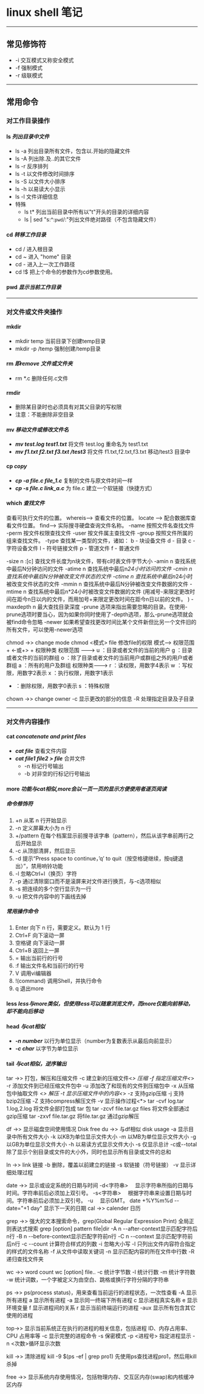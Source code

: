 # linux shell 笔记

-------------

## 常见修饰符

* -i 交互模式又称安全模式
* -f 强制模式
* -r 级联模式

-------------

## 常用命令

### 对工作目录操作

####  **ls** *列出目录中文件*
* ls -a 列出目录所有文件，包含以.开始的隐藏文件
* ls -A 列出除.及..的其它文件
* ls -r 反序排列
* ls -t 以文件修改时间排序
* ls -S 以文件大小排序
* ls -h 以易读大小显示
* ls -l 文件详细信息
* 特殊
   * ls t*	列出当前目录中所有以"t"开头的目录的详细内容
   * ls | sed "s:^:`pwd`/:"列出文件绝对路径（不包含隐藏文件）

#### **cd** *转移工作目录*
* cd / 	进入根目录
* cd ~	进入 "home" 目录
* cd -	进入上一次工作路径
* cd !$	把上个命令的参数作为cd参数使用。

#### **pwd** *显示当前工作目录*

--------------

### 对文件或文件夹操作

#### **mkdir**
* mkdir temp 	当前目录下创建temp目录
* mkdir -p /temp 	强制创建/temp目录

#### **rm**  *即remove 文件或文件夹*
* rm *.c 删除任何.c文件

#### **rmdir** 
* 删除某目录时也必须具有对其父目录的写权限
* 注意：不能删除非空目录

#### **mv** *移动文件或修改文件名*

* ***mv test.log test1.txt***
将文件 test.log 重命名为 test1.txt
* ***mv f1.txt f2.txt f3.txt /test3***
将文件 f1.txt,f2.txt,f3.txt 移动/test3 目录中

#### **cp** *copy*
* ***cp -a file.c file_1.c***
复制的文件与原文件时间一样
* ***cp -s file.c link_a.c***
为 file.c 建立一个软链接（快捷方式）

#### **which** *查找文件*
查看可执行文件的位置。
whereis-->
查看文件的位置。
locate  -->
配合数据库查看文件位置。
find-->
 实际搜寻硬盘查询文件名称。
-name 按照文件名查找文件
-perm 按文件权限查找文件
-user 按文件属主查找文件
-group  按照文件所属的组来查找文件。
-type  查找某一类型的文件，诸如：
   b - 块设备文件
   d - 目录
   c - 字符设备文件
   l - 符号链接文件
   p - 管道文件
   f - 普通文件

-size n :[c] 查找文件长度为n块文件，带有c时表文件字节大小
-amin n   查找系统中最后N分钟访问的文件
-atime n  查找系统中最后n*24小时访问的文件
-cmin n   查找系统中最后N分钟被改变文件状态的文件
-ctime n  查找系统中最后n*24小时被改变文件状态的文件
-mmin n   查找系统中最后N分钟被改变文件数据的文件
-mtime n  查找系统中最后n*24小时被改变文件数据的文件
(用减号-来限定更改时间在距今n日以内的文件，而用加号+来限定更改时间在距今n日以前的文件。 )
-maxdepth n 最大查找目录深度
-prune 选项来指出需要忽略的目录。在使用-prune选项时要当心，因为如果你同时使用了-depth选项，那么-prune选项就会被find命令忽略
-newer 如果希望查找更改时间比某个文件新但比另一个文件旧的所有文件，可以使用-newer选项

chmod ->>
change mode
chmod <模式> file 修改file的权限
模式-->
权限范围 + <-或+> + 权限种类
权限范围 --->
u ：目录或者文件的当前的用户
g ：目录或者文件的当前的群组
o ：除了目录或者文件的当前用户或群组之外的用户或者群组
a ：所有的用户及群组
权限种类--->
r ：读权限，用数字4表示
w ：写权限，用数字2表示
x ：执行权限，用数字1表示
- ：删除权限，用数字0表示
s ：特殊权限

chown ->>
change owner
-c 显示更改的部分的信息
-R 处理指定目录及子目录

----------------

### 对文件内容操作

#### **cat** *concatenate and print files*
* ***cat file*** 	查看文件内容
* ***cat file1 file2 > file*** 合并文件
   * -n 标记行号输出
   * -b 对非空的行标记行号输出

#### **more** *功能与cat相似,more会以一页一页的显示方便使用者逐页阅读*

##### 命令修饰符
1. +n 从笫 n 行开始显示
2. -n 定义屏幕大小为 n 行
3. +/pattern 在每个档案显示前搜寻该字串（pattern），然后从该字串前两行之后开始显示 
4. -c 从顶部清屏，然后显示
5. -d 提示“Press space to continue，’q’ to quit（按空格键继续，按q键退出）”，禁用响铃功能
6. -l 忽略Ctrl+l（换页）字符
7. -p 通过清除窗口而不是滚屏来对文件进行换页，与-c选项相似
8. -s 把连续的多个空行显示为一行
9. -u 把文件内容中的下画线去掉

##### 常用操作命令
1. Enter 向下 n 行，需要定义。默认为 1 行
2. Ctrl+F 向下滚动一屏
3. 空格键 向下滚动一屏
4. Ctrl+B 返回上一屏
5. = 输出当前行的行号
6. :f 输出文件名和当前行的行号
7. V 调用vi编辑器
8. !(command) 调用Shell，并执行命令
9. q 退出more

#### **less** *less与more类似，但使用less可以随意浏览文件，而more仅能向前移动，却不能向后移动*

#### **head** *与cat相似*
* ***-n number*** 以行为单位显示（number为复数表示从最后向前显示）
* ***-c char*** 以字节为单位显示

#### **tail** *与cat相似，逆序输出*



tar ->>
打包，解压和压缩文件
-c 建立新的压缩文件<*> 压缩
-f 指定压缩文件<*>
-r 添加文件到已经压缩文件包中
-u 添加改了和现有的文件到压缩包中
-x 从压缩包中抽取文件 <*> 解压
-t 显示压缩文件中的内容<*>
-z 支持gzip压缩
-j 支持bzip2压缩
-Z 支持compress解压文件
-v 显示操作过程<*>
tar -cvf log.tar 1.log,2.log	将文件全部打包成 tar 包
tar -zcvf file.tar.gz files 	将文件全部通过gzip压缩
tar -zxvf file.tar.gz 		将file.tar.gz 通过gzip解压

df ->>
显示磁盘空间使用情况 Disk free
du ->>
与df相似 disk usage
-a 显示目录中所有文件大小
-k 以KB为单位显示文件大小
-m 以MB为单位显示文件大小
-g 以GB为单位显示文件大小
-h 以易读方式显示文件大小
-s 仅显示总计
-c或--total  除了显示个别目录或文件的大小外，同时也显示所有目录或文件的总和

ln ->>
link 链接
-b 删除，覆盖以前建立的链接
-s 软链接（符号链接）
-v 显示详细处理过程

date ->>
显示或设定系统的日期与时间
-d<字符串> 　显示字符串所指的日期与时间。字符串前后必须加上双引号。
-s<字符串> 　根据字符串来设置日期与时间。字符串前后必须加上双引号。
-u 　显示GMT。
date +%Y%m%d --date="+1 day"  	显示下一天的日期
cal ->>
calender 日历

grep ->>
强大的文本搜索命令，grep(Global Regular Expression Print) 全局正则表达式搜索
grep [option] pattern file|dir
-A n --after-context显示匹配字符后n行
-B n --before-context显示匹配字符前n行
-C n --context 显示匹配字符前后n行
-c --count 计算符合样式的列数
-i 忽略大小写
-l 只列出文件内容符合指定的样式的文件名称
-f 从文件中读取关键词
-n 显示匹配内容的所在文件中行数
-R 递归查找文件夹

wc ->>
word count
wc [option] file..
-c 统计字节数
-l 统计行数
-m 统计字符数
-w 统计词数，一个字被定义为由空白、跳格或换行字符分隔的字符串

ps ->>
ps(process status)，用来查看当前运行的进程状态，一次性查看
-A 显示所有进程
a 显示所有进程
-a 显示同一终端下所有进程
c 显示进程真实名称
e 显示环境变量
f 显示进程间的关系
r 显示当前终端运行的进程
-aux 显示所有包含其它使用的进程

top->>
显示当前系统正在执行的进程的相关信息，包括进程 ID、内存占用率、CPU 占用率等
-c 显示完整的进程命令
-s 保密模式
-p <进程号> 指定进程显示
-n <次数>循环显示次数

kill ->>
清除进程
kill -9 $(ps -ef | grep pro1)	先使用ps查找进程pro1，然后用kill杀掉

free ->>
显示系统内存使用情况，包括物理内存、交互区内存(swap)和内核缓冲区内存




